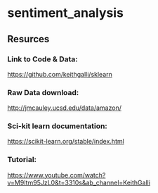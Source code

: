 # sentiment_analysis
## Resurces
### Link to Code & Data: 
https://github.com/keithgalli/sklearn

### Raw Data download:
http://jmcauley.ucsd.edu/data/amazon/

### Sci-kit learn documentation:
https://scikit-learn.org/stable/index.html

### Tutorial: 
https://www.youtube.com/watch?v=M9Itm95JzL0&t=3310s&ab_channel=KeithGalli
